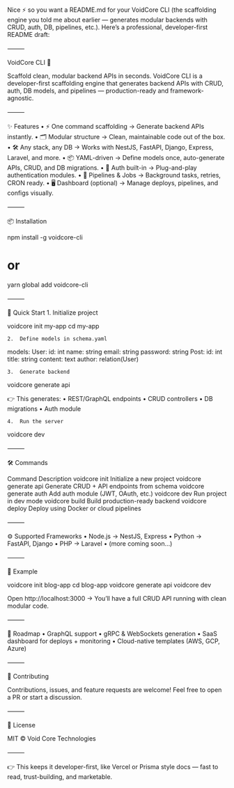 Nice ⚡ so you want a README.md for your VoidCore CLI (the scaffolding engine you told me about earlier — generates modular backends with CRUD, auth, DB, pipelines, etc.).
Here’s a professional, developer-first README draft:

⸻

VoidCore CLI 🚀

Scaffold clean, modular backend APIs in seconds.
VoidCore CLI is a developer-first scaffolding engine that generates backend APIs with CRUD, auth, DB models, and pipelines — production-ready and framework-agnostic.

⸻

✨ Features
	•	⚡ One command scaffolding → Generate backend APIs instantly.
	•	🗂 Modular structure → Clean, maintainable code out of the box.
	•	🛠 Any stack, any DB → Works with NestJS, FastAPI, Django, Express, Laravel, and more.
	•	📦 YAML-driven → Define models once, auto-generate APIs, CRUD, and DB migrations.
	•	🔐 Auth built-in → Plug-and-play authentication modules.
	•	🔄 Pipelines & Jobs → Background tasks, retries, CRON ready.
	•	🖥 Dashboard (optional) → Manage deploys, pipelines, and configs visually.

⸻

📦 Installation

npm install -g voidcore-cli
# or
yarn global add voidcore-cli


⸻

🚀 Quick Start
	1.	Initialize project

voidcore init my-app
cd my-app

	2.	Define models in schema.yaml

models:
  User:
    id: int
    name: string
    email: string
    password: string
  Post:
    id: int
    title: string
    content: text
    author: relation(User)

	3.	Generate backend

voidcore generate api

👉 This generates:
	•	REST/GraphQL endpoints
	•	CRUD controllers
	•	DB migrations
	•	Auth module

	4.	Run the server

voidcore dev


⸻

🛠 Commands

Command	Description
voidcore init <name>	Initialize a new project
voidcore generate api	Generate CRUD + API endpoints from schema
voidcore generate auth	Add auth module (JWT, OAuth, etc.)
voidcore dev	Run project in dev mode
voidcore build	Build production-ready backend
voidcore deploy	Deploy using Docker or cloud pipelines


⸻

⚙️ Supported Frameworks
	•	Node.js → NestJS, Express
	•	Python → FastAPI, Django
	•	PHP → Laravel
	•	(more coming soon…)

⸻

📖 Example

voidcore init blog-app
cd blog-app
voidcore generate api
voidcore dev

Open http://localhost:3000 → You’ll have a full CRUD API running with clean modular code.

⸻

🧩 Roadmap
	•	GraphQL support
	•	gRPC & WebSockets generation
	•	SaaS dashboard for deploys + monitoring
	•	Cloud-native templates (AWS, GCP, Azure)

⸻

🤝 Contributing

Contributions, issues, and feature requests are welcome!
Feel free to open a PR or start a discussion.

⸻

📜 License

MIT © Void Core Technologies

⸻

👉 This keeps it developer-first, like Vercel or Prisma style docs — fast to read, trust-building, and marketable.
